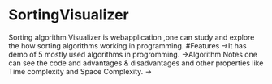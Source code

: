 # SortingVisualizer
Sorting algorithm Visualizer is webapplication ,one can study and explore the how sorting algorithms working in programming.
#Features
->It has demo of 5 mostly used algorithms in progromming.
->Algorithm Notes one can see the code and advantages & disadvantages and other properties like Time complexity and Space Complexity.
->

